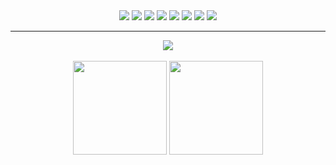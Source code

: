 <div align=center>
  <img src="https://img.shields.io/badge/-java-yellow?style=flat-square&logo=java"/>
  <img src="https://img.shields.io/badge/-Python-pink?style=flat-square&logo=Python"/>
  <img src="https://img.shields.io/badge/-Vue.js-29beb0?style=flat-square&logo=vue.js"/>
  <img src="https://img.shields.io/badge/-React-29beb0?style=flat-square&logo=React"/>
  <img src="https://img.shields.io/badge/typescript-%23007ACC.svg?style=flat-square&logo=typescript"/>
  <img src="https://img.shields.io/badge/-Nodejs-c0ebd?style=flat-square&logo=Node.js"/>
  <img src="https://img.shields.io/badge/mysql-%2300f.svg?style=flat-square&logo=mysql"/>
  <img src="https://img.shields.io/badge/-Docker-FCC624?style=flat-square&logo=docker"/>
</div>
<hr/>
<div align="center">
  <img  src="https://github-profile-trophy.vercel.app/?username=zhouxiaoxiang&theme=gruvbox&row=1&column=6&no-frame=true&no-bg=true" /></div>
<br/>

<div align="center">
  <img height="150px" src="https://github-readme-stats.vercel.app/api?count_private=true&username=zhouxiaoxiang&hide_title=true&hide_border=true&show_icons=true&line_height=21&text_color=000&icon_color=000&bg_color=0,ea6161,ffc64d,fffc4d,52fa5a&theme=graywhite" />
  <img height="150px" src="https://github-readme-stats.vercel.app/api/top-langs/?count_private=true&username=zhouxiaoxiang&hide_title=true&hide_border=true&hide=html&show_icons=true&layout=compact&text_color=000&icon_color=fff&bg_color=0,52fa5a,4dfcff,c64dff&theme=graywhite&langs_count=10" />
</div>

